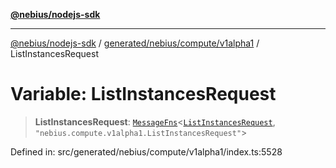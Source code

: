 [**@nebius/nodejs-sdk**](../../../../../README.md)

***

[@nebius/nodejs-sdk](../../../../../README.md) / [generated/nebius/compute/v1alpha1](../README.md) / ListInstancesRequest

# Variable: ListInstancesRequest

> **ListInstancesRequest**: [`MessageFns`](../../../../../runtime/protos/core/interfaces/MessageFns.md)\<[`ListInstancesRequest`](../interfaces/ListInstancesRequest.md), `"nebius.compute.v1alpha1.ListInstancesRequest"`\>

Defined in: src/generated/nebius/compute/v1alpha1/index.ts:5528
